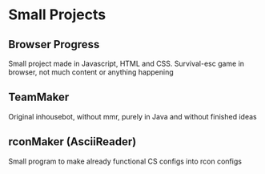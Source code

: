 ﻿# Small Projects

## Browser Progress

Small project made in Javascript, HTML and CSS. Survival-esc game in browser, not much content or anything happening

## TeamMaker

Original inhousebot, without mmr, purely in Java and without finished ideas

## rconMaker (AsciiReader)

Small program to make already functional CS configs into rcon configs
